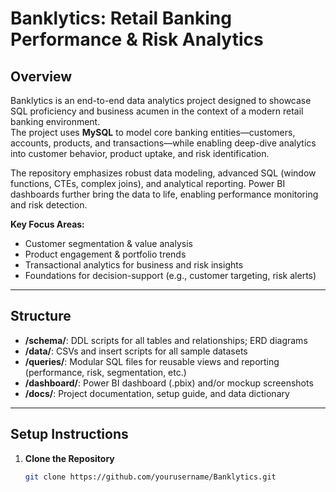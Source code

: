 # Banklytics: Retail Banking Performance & Risk Analytics

## Overview

Banklytics is an end-to-end data analytics project designed to showcase SQL proficiency and business acumen in the context of a modern retail banking environment.  
The project uses **MySQL** to model core banking entities—customers, accounts, products, and transactions—while enabling deep-dive analytics into customer behavior, product uptake, and risk identification.

The repository emphasizes robust data modeling, advanced SQL (window functions, CTEs, complex joins), and analytical reporting. Power BI dashboards further bring the data to life, enabling performance monitoring and risk detection.

**Key Focus Areas:**
- Customer segmentation & value analysis
- Product engagement & portfolio trends
- Transactional analytics for business and risk insights
- Foundations for decision-support (e.g., customer targeting, risk alerts)

---

## Structure

- **/schema/**: DDL scripts for all tables and relationships; ERD diagrams
- **/data/**: CSVs and insert scripts for all sample datasets
- **/queries/**: Modular SQL files for reusable views and reporting (performance, risk, segmentation, etc.)
- **/dashboard/**: Power BI dashboard (.pbix) and/or mockup screenshots
- **/docs/**: Project documentation, setup guide, and data dictionary

---

## Setup Instructions

1. **Clone the Repository**
   ```bash
   git clone https://github.com/yourusername/Banklytics.git
